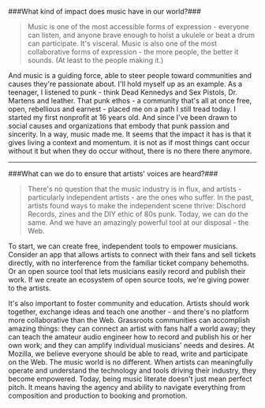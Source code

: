 ###What kind of impact does music have in our world?###

>Music is one of the most accessible forms of expression - everyone can listen, and anyone brave enough to hoist a ukulele or beat a drum can participate. It's visceral. Music is also one of the most collaborative forms of expression - the more people, the better it sounds. (At least to the people making it.)

And music is a guiding force, able to steer people toward communities and causes they're passionate about. I'll hold myself up as an example. As a teenager, I listened to punk - think Dead Kennedys and Sex Pistols, Dr. Martens and leather. That punk ethos - a community that's all at once free, open, rebellious and earnest - placed me on a path I still tread today. I started my first nonprofit at 16 years old. And since I've been drawn to social causes and organizations that embody that punk passion and sincerity. In a way, music made me. It seems that the impact it has is that it gives living a context and momentum. it is not as if most things cant occur without it but when they do occur without, there is no there there anymore.

***

###What can we do to ensure that artists' voices are heard?###

>There's no question that the music industry is in flux, and artists - particularly independent artists - are the ones who suffer. In the past, artists found ways to make the independent scene thrive: Dischord Records, zines and the DIY ethic of 80s punk. Today, we can do the same. And we have an amazingly powerful tool at our disposal - the Web.

To start, we can create free, independent tools to empower musicians. Consider an app that allows artists to connect with their fans and sell tickets directly, with no interference from the familiar ticket company behemoths. Or an open source tool that lets musicians easily record and publish their work. If we create an ecosystem of open source tools, we're giving power to the artists.

It's also important to foster community and education. Artists should work together, exchange ideas and teach one another - and there's no platform more collaborative than the Web. Grassroots communities can accomplish amazing things: they can connect an artist with fans half a world away; they can teach the amateur audio engineer how to record and publish his or her own work; and they can amplify individual musicians' needs and desires. At Mozilla, we believe everyone should be able to read, write and participate on the Web. The music world is no different. When artists can meaningfully operate and understand the technology and tools driving their industry, they become empowered. Today, being music literate doesn't just mean perfect pitch. It means having the agency and ability to navigate everything from composition and production to booking and promotion.
